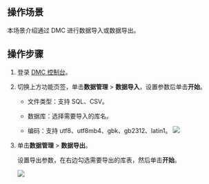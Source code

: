 ## 操作场景

本场景介绍通过 DMC 进行数据导入或数据导出。

## 操作步骤

1. 登录 [DMC 控制台](https://dms.cloud.tencent.com/#/login)。

2. 切换上方功能页签，单击**数据管理** > **数据导入**，设置参数后单击**开始**。

   - 文件类型：支持 SQL、CSV。

   - 数据库：选择需要导入的库名。
   - 编码：支持 utf8、utf8mb4、gbk、gb2312、latin1。
   ![](https://qcloudimg.tencent-cloud.cn/raw/632980bb11bc448e832b2d9905f24537.png)
   
3. 单击**数据管理** > **数据导出**。

   设置导出参数，在右边勾选需要导出的库表，然后单击**开始**。
   
   ![](https://qcloudimg.tencent-cloud.cn/raw/cb162fe5738714959a6d9ef636426224.png)
